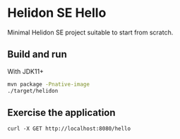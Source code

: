 # Helidon SE Hello

Minimal Helidon SE project suitable to start from scratch.

## Build and run

With JDK11+
```bash
mvn package -Pnative-image
./target/helidon
```

## Exercise the application

```
curl -X GET http://localhost:8080/hello
```